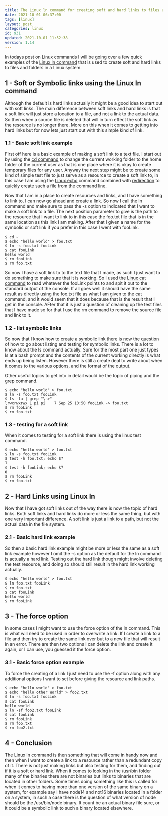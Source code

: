 ```yaml
---
title: The Linux ln command for creating soft and hard links to files and folders
date: 2021-10-01 06:37:00
tags: [linux]
layout: post
categories: linux
id: 931
updated: 2021-10-01 11:52:38
version: 1.14
---
```


In todays post on Linux commands I will be going over a few quick examples of the [Linux ln command](https://linux.die.net/man/1/ln) that is used to create soft and hard links to files and folders in a Linux system.

<!-- more -->

## 1 - Soft or Symbolic links using the Linux ln command

Although the default is hard links actually it might be a good idea to start out with soft links. The main difference between soft links and hard links is that a soft link will just store a location to a file, and not a link to the actual data. So then when a source file is deleted that will in turn effect the soft link as the resource is no longer there. More on this when it comes to getting into hard links but for now lets just start out with this simple kind of link.

### 1.1 - Basic soft link example

First off here is a basic example of making a soft link to a text file. I start out by using the [cd command](/2021/02/10/linux-cd/) to change the current working folder to the home folder of the current user as that is one place where it is okay to create temporary files for any user. Anyway the next step might be to create some kind of simple test file to just serve as a resource to create a soft link to, in this case I am using the [Linux echo](/2019/08/15/linux-echo/) command combined with [redirection](/2020/10/02/linux-redirection/) to quickly create such a file from the command line.

Now that I am in a place to create resources and links, and I have something to link to, I can now go ahead and create a link. So now I call the ln command and make sure to pass the -s option to indicated that I want to make a soft link to a file. The next position parameter to give is the path to the resource that I want to link to in this case the foo.txt file that is in the same location as this link I am making. After that I given a name for the symbolic or soft link if you prefer in this case I went with fooLink.

```
$ cd ~
$ echo "hello world" > foo.txt
$ ln -s foo.txt fooLink
$ cat fooLink
hello world
$ rm fooLink
$ rm foo.txt
```

So now I have a soft link to to the text file that I made, as such I just want to do something to make sure that it is working. So I used the [Linux cat command](/2020/11/11/linux-cat/) to read whatever the fooLink points to and spit it out to the standard output of the console. If all goes well it should have the same result as directly using the foo.txt file as what I am given to the cat command, and it would seem that it does because that is the result that I get in the console. AFter that it is just a question of cleaning up the test files that I have made so for that I use the rm command to remove the source file and link to it.

### 1.2 - list symbolic links

So now that I know how to create a symbolic link there is now the question of how to go about listing and testing for symbolic links. There is a lot to know about the ls command actually. Sure for the most part one just types ls at  a bash prompt and the contents of the current working directly is what ends up being listen. However there is still a create deal to write about when it comes to the various options, and the format of the output.

Other useful topics to get into in detail would be the topic of piping and the grep command.

```
$ echo "hello world" > foo.txt
$ ln -s foo.txt fooLink
$ ls -la | grep "\->"
lrwxrwxrwx 1 pi pi    7 Sep 25 10:50 fooLink -> foo.txt
$ rm fooLink
$ rm foo.txt
```

### 1.3 - testing for a soft link

When it comes to testing for a soft link there is using the linux test command.

```
$ echo "hello world" > foo.txt
$ ln -s foo.txt fooLink
$ test -h foo.txt; echo $?
1
$ test -h fooLink; echo $?
0
$ rm fooLink
$ rm foo.txt
```

## 2 - Hard Links using Linux ln

Now that I have got soft links out of the way there is now the topic of hard links. Both soft links and hard links do more or less the same thing, but with one very important difference. A soft link is just a link to a path, but not the actual data in the file system.

### 2.1 - Basic hard link example

So then a basic hard link example might be more or less the same as a soft link example however I omit the -s option as the default for the ln command is actually a hard link. Testing out the hard link though might involve deleting the test resource, and doing so should still result in the hard link working actually.

```
$ echo "hello world" > foo.txt
$ ln foo.txt fooLink
$ rm foo.txt
$ cat fooLink
hello world
$ rm fooLink
```

## 3 - The force option

In some cases I might want to use the force option of the ln command. This is what will need to be used in order to overwrite a link. If I create a link to a file and then try to create the same link over but to a new file that will result in an error. There are then two options I can delete the link and create it again, or I can use, you guessed it the force option.

### 3.1 - Basic force option example

To force the creating of a link I just need to use the -f option along with any additional options I want to set before giving the resource and link paths.

```
$ echo "hello world" > foo.txt
$ echo "hello other World" > foo2.txt
$ ln -s foo.txt fooLink
$ cat fooLink
hello world
$ ln -sf foo2.txt fooLink
$ cat fooLink
$ rm fooLink
$ rm foo.txt
$ rm foo2.txt
```

## 4 - Conclusion

The Linux ln command is then something that will come in handy now and then when I want to create a link to a resource rather than a redundant copy of it. There is not just making links but also testing for them, and finding out if it is a soft or hard link. When it comes to looking in the \/usr\/bin folder many of the binaries there are not binaries but links to binaries that are located in other folders. Some times doing something like this is called for when it comes to having more than one version of the same binary on a system, for example say I have node14 and not16 binaries located in a folder on a system, in such a case there is the question of what version of node should be the \/usr\/bin\/node binary. It count be an actual binary file sure, or it could be a symbolic link to such a binary located elsewhere.

